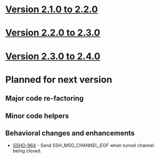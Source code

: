 # [Version 2.1.0 to 2.2.0](./docs/changes/2.2.0.md)

# [Version 2.2.0 to 2.3.0](./docs/changes/2.3.0.md)

# [Version 2.3.0 to 2.4.0](./docs/changes/2.4.0.md)

# Planned for next version

## Major code re-factoring

## Minor code helpers

## Behavioral changes and enhancements

* [SSHD-964](https://issues.apache.org/jira/browse/SSHD-964) - Send SSH_MSG_CHANNEL_EOF when tunnel channel being closed.
